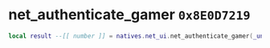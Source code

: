 # net_authenticate_gamer `0x8E0D7219`

```lua
local result --[[ number ]] = natives.net_ui.net_authenticate_gamer(_unk0 --[[ number ]], _unk1 --[[ number ]])
```